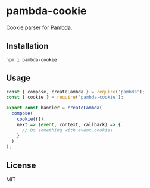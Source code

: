 # pambda-cookie

Cookie parser for [Pambda](https://github.com/pambda/pambda).

## Installation

```
npm i pambda-cookie
```

## Usage

``` javascript
const { compose, createLambda } = require('pambda');
const { cookie } = require('pambda-cookie');

export const handler = createLambda(
  compose(
    cookie({}),
    next => (event, context, callback) => {
      // Do something with event.cookies.
    }
  )
);
```

## License

MIT

